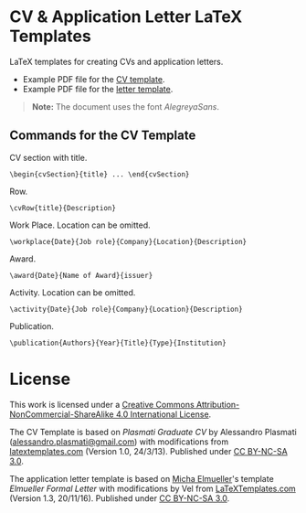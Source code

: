 # CV & Application Letter LaTeX Templates

LaTeX templates for creating CVs and application letters. 

* Example PDF file for the [CV template](cv/cv.pdf).
* Example PDF file for the [letter template](letter/letter.pdf).

> **Note:**
> The document uses the font *AlegreyaSans*.


## Commands for the CV Template

CV section with title.

``\begin{cvSection}{title} ... \end{cvSection}``

Row.

``\cvRow{title}{Description}``

Work Place. Location can be omitted.

``\workplace{Date}{Job role}{Company}{Location}{Description}``

Award.

``\award{Date}{Name of Award}{issuer}``

Activity. Location can be omitted.

``\activity{Date}{Job role}{Company}{Location}{Description}``

Publication.

``\publication{Authors}{Year}{Title}{Type}{Institution}``


# License 

This work is licensed under a [Creative Commons Attribution-NonCommercial-ShareAlike 4.0 International License](https://creativecommons.org/licenses/by-nc-sa/4.0/).

The CV Template is based on *Plasmati Graduate CV*  by Alessandro Plasmati (alessandro.plasmati@gmail.com) with modifications from [latextemplates.com](https://www.latextemplates.com/template/plasmati-graduate-cv) (Version 1.0, 24/3/13). Published under [CC BY-NC-SA 3.0](http://creativecommons.org/licenses/by-nc-sa/3.0/).

The application letter template is based on  [Micha Elmueller](http://micha.elmueller.net/)'s template  *Elmueller Formal Letter* with modifications by Vel from [LaTeXTemplates.com](https://www.latextemplates.com/template/full-size-formal-letter) (Version 1.3, 20/11/16). Published under [CC BY-NC-SA 3.0](http://creativecommons.org/licenses/by-nc-sa/3.0/).
